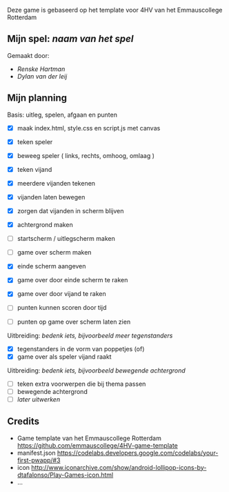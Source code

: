 Deze game is gebaseerd op het template voor 4HV van het Emmauscollege Rotterdam

## Mijn spel: *naam van het spel*
Gemaakt door:
- *Renske Hartman*
- *Dylan van der leij*

## Mijn planning

Basis: uitleg, spelen, afgaan en punten
- [x] maak index.html, style.css en script.js met canvas
- [x] teken speler
- [x] beweeg speler ( links, rechts, omhoog, omlaag )

- [x] teken vijand
- [x] meerdere vijanden tekenen
- [x] vijanden laten bewegen
- [x] zorgen dat vijanden in scherm blijven

- [x] achtergrond maken
- [ ] startscherm / uitlegscherm maken
- [ ] game over scherm maken

- [x] einde scherm aangeven
- [x] game over door einde scherm te raken
- [x] game over door vijand te raken

- [ ] punten kunnen scoren door tijd
- [ ] punten op game over scherm laten zien



Uitbreiding: *bedenk iets, bijvoorbeeld meer tegenstanders*
- [x] tegenstanders in de vorm van poppetjes (of)
- [x] game over als speler vijand raakt

Uitbreiding: *bedenk iets, bijvoorbeeld bewegende achtergrond*
- [ ] teken extra voorwerpen die bij thema passen
- [ ] bewegende achtergrond
- [ ] *later uitwerken*

## Credits
- Game template van het Emmauscollege Rotterdam https://github.com/emmauscollege/4HV-game-template
- manifest.json https://codelabs.developers.google.com/codelabs/your-first-pwapp/#3
- icon http://www.iconarchive.com/show/android-lollipop-icons-by-dtafalonso/Play-Games-icon.html
- ...

